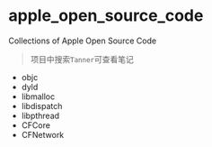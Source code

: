 # apple_open_source_code
Collections of Apple Open Source Code

 > 项目中搜索`Tanner`可查看笔记

- objc
- dyld
- libmalloc
- libdispatch
- libpthread
- CFCore
- CFNetwork
